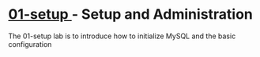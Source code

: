 # [ 01-setup ](https://github.com/ivanxma/securitylab/tree/master/01-setup)  - Setup and Administration
The 01-setup lab is to introduce how to initialize MySQL and the basic configuration 



